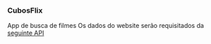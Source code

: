 ### CubosFlix

App de busca de filmes 
Os dados do website serão requisitados da [seguinte API](https://tmdb-proxy.cubos-academy.workers.dev)